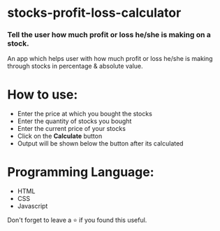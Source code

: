 # stocks-profit-loss-calculator
### Tell the user how much profit or loss he/she is making on a stock.
An app which helps user with how much profit or loss he/she is making through stocks in percentage & absolute value. 
<br />

# How to use:
 - Enter the price at which you bought the stocks
 - Enter the quantity of stocks you bought
 - Enter the current price of your stocks
 - Click on the **Calculate** button
 - Output will be shown below the button after its calculated

# Programming Language:
 - HTML
 - CSS
 - Javascript 

Don't forget to leave a ⭐ if you found this useful.

